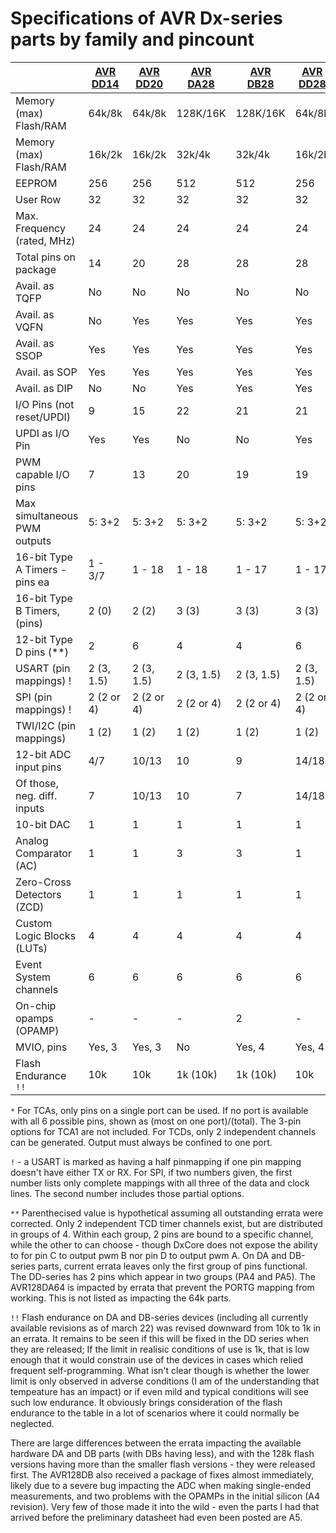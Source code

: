 # Specifications of AVR Dx-series parts by family and pincount
|                                | [AVR DD14](https://github.com/SpenceKonde/DxCore/blob/master/megaavr/extras/DD14.md)   | [AVR DD20](https://github.com/SpenceKonde/DxCore/blob/master/megaavr/extras/DD20.md)   | [AVR DA28](https://github.com/SpenceKonde/DxCore/blob/master/megaavr/extras/DA28.md)   | [AVR DB28](https://github.com/SpenceKonde/DxCore/blob/master/megaavr/extras/DB28.md)   | [AVR DD28](https://github.com/SpenceKonde/DxCore/blob/master/megaavr/extras/DD28.md)   | [AVR DA32](https://github.com/SpenceKonde/DxCore/blob/master/megaavr/extras/DA32.md)   | [AVR DB32](https://github.com/SpenceKonde/DxCore/blob/master/megaavr/extras/DB32.md)   | [AVR DD32](https://github.com/SpenceKonde/DxCore/blob/master/megaavr/extras/DD32.md)   | [AVR DA48](https://github.com/SpenceKonde/DxCore/blob/master/megaavr/extras/DA48.md)   | [AVR DB48](https://github.com/SpenceKonde/DxCore/blob/master/megaavr/extras/DB48.md)   | [AVR DA64](https://github.com/SpenceKonde/DxCore/blob/master/megaavr/extras/DA64.md)   | [AVR DB64](https://github.com/SpenceKonde/DxCore/blob/master/megaavr/extras/DB64.md)   |
|--------------------------------|------------|------------|------------|------------|------------|------------|------------|------------|------------|------------|------------|------------|
| Memory (max) Flash/RAM         | 64k/8k     | 64k/8k     | 128K/16K   | 128K/16K   | 64k/8k     | 128K/16K   | 128K/16K   | 64k/8k     | 128K/16K   | 128K/16K   | 128K/16K   | 128K/16K   |
| Memory (max) Flash/RAM         | 16k/2k     | 16k/2k     | 32k/4k     | 32k/4k     | 16k/2k     | 32k/4k     | 32k/4k     | 16k/2k     | 32k/4k     | 32k/4k     | 32k/4k     | 32k/4k     |
| EEPROM                         | 256        | 256        | 512        | 512        | 256        | 512        | 512        | 256        | 512        | 512        | 512        | 512        |
| User Row                       | 32         | 32         | 32         | 32         | 32         | 32         | 32         | 32         | 32         | 32         | 32         | 32         |
| Max. Frequency (rated, MHz)    | 24         | 24         | 24         | 24         | 24         | 24         | 24         | 24         | 24         | 24         | 24         | 24         |
| Total pins on package          | 14         | 20         | 28         | 28         | 28         | 32         | 32         | 32         | 48         | 48         | 64         | 64         |
| Avail. as TQFP                 | No         | No         | No         | No         | No         | Yes        | Yes        | Yes        | Yes        | Yes        | Yes        | Yes        |
| Avail. as VQFN                 | No         | Yes        | Yes        | Yes        | Yes        | Yes        | Yes        | Yes        | Yes        | Yes        | Yes        | Yes        |
| Avail. as SSOP                 | Yes        | Yes        | Yes        | Yes        | Yes        | No         | No         | No         | No         | No         | No         | No         |
| Avail. as SOP                  | Yes        | Yes        | Yes        | Yes        | Yes        | No         | No         | No         | No         | No         | No         | No         |
| Avail. as DIP                  | No         | No         | Yes        | Yes        | Yes        | No         | No         | No         | No         | No         | No         | No         |
| I/O Pins (not reset/UPDI)      | 9          | 15         | 22         | 21         | 21         | 26         | 25         | 25         | 40         | 40         | 54         | 54         |
| UPDI as I/O Pin                | Yes        | Yes        | No         | No         | Yes        | No         | No         | Yes        | No         | No         | No         | No         |
| PWM capable I/O pins           | 7          | 13         | 20         | 19         | 19         | 24         | 23         | 23         | 36         | 36         | 39/46 (50) | 46 (50)    |
| Max simultaneous PWM outputs   | 5: 3+2     | 5: 3+2     | 5: 3+2     | 5: 3+2     | 5: 3+2     | 5: 3+2     | 5: 3+2     | 5: 3+2     | 5: 3+2     | 5: 3+2     | 19: 12+2+5 | 19: 12+2+5 |
| 16-bit Type A Timers - pins ea | 1 - 3/7    | 1 - 18     | 1 - 18     | 1 - 17     | 1 - 17     | 1 - 22     | 1 - 21     | 1 - 21     | 2 - 34, 6  | 2 - 34, 6  | 2- 42,6(12)| 2 - 42, 12 |
| 16-bit Type B Timers, (pins)   | 2 (0)      | 2 (2)      | 3 (3)      | 3 (3)      | 3 (3)      | 3 (5)      | 3 (5)      | 3 (5)      | 4 (8)      | 4 (8)      | 5 (10)     | 5 (10)     |
| 12-bit Type D pins (**)        | 2          | 6          | 4          | 4          | 6          | 4 (8)      | 4 (8)      | 10         | 4 (12)     | 4 (12)     | 4 (16)     | 4 (16)     |
| USART (pin mappings)  !        | 2 (3, 1.5) | 2 (3, 1.5) | 2 (3, 1.5) | 2 (3, 1.5) | 2 (3, 1.5) | 2 (3, 1.5) | 2 (3, 1.5) | 2 (3, 1.5) | 2 (3, 1.5) | 2 (3, 1.5) | 2 (3, 1.5) | 2 (3, 1.5) |
| SPI (pin mappings) !           | 2 (2 or 4) | 2 (2 or 4) | 2 (2 or 4) | 2 (2 or 4) | 2 (2 or 4) | 2 (2 or 4) | 2 (2 or 4) | 2 (2 or 4) | 2 (2 or 4) | 2 (2 or 4) | 2 (2 or 4) | 2 (2 or 4) |
| TWI/I2C (pin mappings)         | 1 (2)      | 1 (2)      | 1 (2)      | 1 (2)      | 1 (2)      | 1 (2)      | 1 (2)      | 1 (2)      | 1 (2)      | 1 (2)      | 1 (2)      | 1 (2)      |
| 12-bit ADC input pins          | 4/7        | 10/13      | 10         | 9          | 14/18      | 14         | 13         | 18/22      | 18         | 18         | 22         | 22         |
| Of those, neg. diff. inputs    | 7          | 10/13      | 10         | 7          | 14/18      | 8          | 7          | 18/22      | 12         | 12         | 16         | 16         |
| 10-bit DAC                     | 1          | 1          | 1          | 1          | 1          | 1          | 1          | 1          | 1          | 1          | 1          | 1          |
| Analog Comparator (AC)         | 1          | 1          | 3          | 3          | 1          | 3          | 3          | 1          | 3          | 3          | 3          | 3          |
| Zero-Cross Detectors (ZCD)     | 1          | 1          | 1          | 1          | 1          | 1          | 1          | 1          | 2          | 2          | 3          | 3          |
| Custom Logic Blocks (LUTs)     | 4          | 4          | 4          | 4          | 4          | 4          | 4          | 4          | 6          | 6          | 6          | 6          |
| Event System channels          | 6          | 6          | 6          | 6          | 6          | 6          | 6          | 6          | 10         | 10         | 10         | 10         |
| On-chip opamps (OPAMP)         | -          | -          | -          | 2          | -          | -          | 2          | -          | -          | 3          | -          | 3          |
| MVIO, pins                     | Yes, 3     | Yes, 3     | No         | Yes, 4     | Yes, 4     | No         | Yes, 4     | Yes, 4     | Yes, 8     | Yes, 8     | Yes, 8     | Yes, 8     |
| Flash Endurance `!!`           | 10k        | 10k        | 1k (10k)   | 1k (10k)   | 10k        | 1k (10k)   | 1k (10k)   | 10k        | 1k (10k)   | 1k (10k)   | 1k (10k)   | 1k (10k)   |

`*` For TCAs, only pins on a single port can be used. If no port is available with all 6 possible pins, shown as (most on one port)/(total). The 3-pin options for TCA1 are not included. For TCDs, only 2 independent channels can be generated. Output must always be confined to one port.

`!` - a USART is marked as having a half pinmapping if one pin mapping doesn't have either TX or RX.  For SPI, if two numbers given, the first number lists only complete mappings with all three of the data and clock lines. The second number includes those partial options.

`**` Parenthecised value is hypothetical assuming all outstanding errata were corrected. Only 2 independent TCD timer channels exist, but are distributed in groups of 4. Within each group, 2 pins are bound to a specific  channel, while the other to can choose - though DxCore does not expose the ability to for pin C to output pwm B nor pin D to output pwm A. On DA and DB-series parts, current errata leaves only the first group of pins functional. The DD-series has 2 pins which appear in two groups (PA4 and PA5). The AVR128DA64 is impacted by errata that prevent the PORTG mapping from working. This is not listed as impacting the 64k parts.

`!!` Flash endurance on DA and DB-series devices (including all currently available revisions as of march 22) was revised downward from 10k to 1k in an errata. It remains to be seen if this will be fixed in the DD series when they are released; If the limit in realisic conditions of use is 1k, that is low enough that it would constrain use of the devices in cases which relied frequent self-programming. What isn't clear though is whether the lower limit is only observed in adverse conditions (I am of the understanding that tempeature has an impact) or if even mild and typical conditions will see such low endurance. It obviously brings consideration of the flash endurance to the table in a lot of scenarios where it could normally be neglected.

There are large differences between the errata impacting the available hardware DA and DB parts (with DBs having less), and with the 128k flash versions having more than the smaller flash versions - they were released first. The AVR128DB also received a package of fixes almost immediately, likely due to a severe bug impacting the ADC when making single-ended measurements, and two problems with the OPAMPs in the initial silicon (A4 revision). Very few of those made it into the wild - even the parts I had that arrived before the preliminary datasheet had even been posted are A5.
